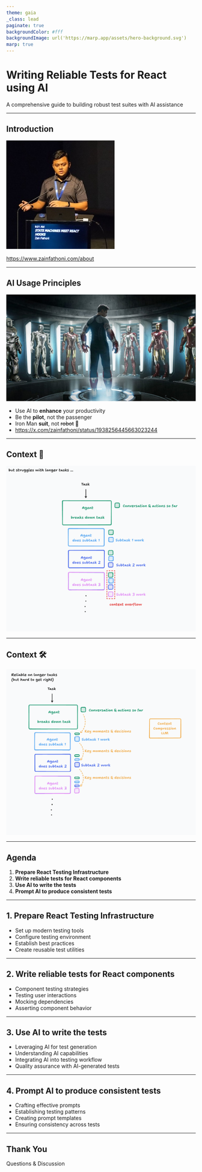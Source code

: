 ```yaml
---
theme: gaia
_class: lead
paginate: true
backgroundColor: #fff
backgroundImage: url('https://marp.app/assets/hero-background.svg')
marp: true
---
```


# Writing Reliable Tests for React using AI

A comprehensive guide to building robust test suites with AI assistance

---

## Introduction

![bg left](assets/jsconf-asia-2019.jpg)

https://www.zainfathoni.com/about

---

## AI Usage Principles

![bg right](assets/iron-man.png)

- Use AI to **enhance** your productivity
- Be the **pilot**, not the passenger
- Iron Man **suit**, not ~~robot~~ :robot:
- https://x.com/zainfathoni/status/1938256445663023244

---

## Context 🤯

![bg fit](assets/context-overflow.png)

---

## Context 🛠️

![bg fit](assets/context-engineering.png)

---

## Agenda

1. **Prepare React Testing Infrastructure**
2. **Write reliable tests for React components**
3. **Use AI to write the tests**
4. **Prompt AI to produce consistent tests**

---

## 1. Prepare React Testing Infrastructure

- Set up modern testing tools
- Configure testing environment
- Establish best practices
- Create reusable test utilities

---

## 2. Write reliable tests for React components

- Component testing strategies
- Testing user interactions
- Mocking dependencies
- Asserting component behavior

---

## 3. Use AI to write the tests

- Leveraging AI for test generation
- Understanding AI capabilities
- Integrating AI into testing workflow
- Quality assurance with AI-generated tests

---

## 4. Prompt AI to produce consistent tests

- Crafting effective prompts
- Establishing testing patterns
- Creating prompt templates
- Ensuring consistency across tests

---

## Thank You

Questions & Discussion
